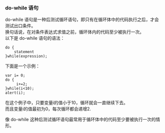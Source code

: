 ### do-while 语句
     
do-while 语句是一种后测试循环语句，即只有在循环体中的代码执行之后，才会测试出口条件。  
换句话说，在对条件表达式求值之前，循环体内的代码至少被执行一次。  
以下是 do-while 语句的语法：

	do {
    	statement
    }while(expression);

下面是一个示例：

	var i= 0;
    do {
         i+=2;
    }while(i<10);
    alert(i);

在这个例子中，只要变量i的值小于10，循环就会一直继续下去。  
而且变量i的值最初为0，每次循环都会递增2.

像 do-while 这种后测试循环语句最常用于循环体中的代码至少要被执行一次的情形。


